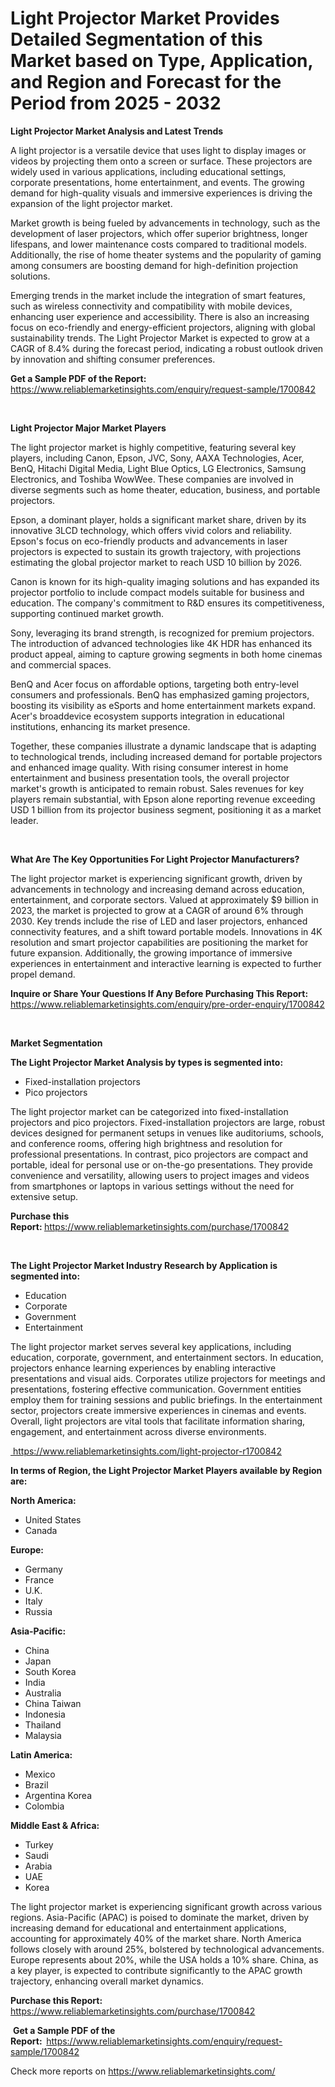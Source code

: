 <p><h1>Light Projector Market Provides Detailed Segmentation of this Market based on Type, Application, and Region and Forecast for the Period from 2025 - 2032</h1></p><p><strong>Light Projector Market Analysis and Latest Trends</strong></p>
<p><p>A light projector is a versatile device that uses light to display images or videos by projecting them onto a screen or surface. These projectors are widely used in various applications, including educational settings, corporate presentations, home entertainment, and events. The growing demand for high-quality visuals and immersive experiences is driving the expansion of the light projector market.</p><p>Market growth is being fueled by advancements in technology, such as the development of laser projectors, which offer superior brightness, longer lifespans, and lower maintenance costs compared to traditional models. Additionally, the rise of home theater systems and the popularity of gaming among consumers are boosting demand for high-definition projection solutions. </p><p>Emerging trends in the market include the integration of smart features, such as wireless connectivity and compatibility with mobile devices, enhancing user experience and accessibility. There is also an increasing focus on eco-friendly and energy-efficient projectors, aligning with global sustainability trends. The Light Projector Market is expected to grow at a CAGR of 8.4% during the forecast period, indicating a robust outlook driven by innovation and shifting consumer preferences.</p></p>
<p><strong>Get a Sample PDF of the Report:&nbsp;</strong> <a href="https://www.reliablemarketinsights.com/enquiry/request-sample/1700842?utm_campaign=2133&utm_medium=2&utm_source=Github&utm_content=ia&utm_term=19022025&utm_id=light-projector">https://www.reliablemarketinsights.com/enquiry/request-sample/1700842</a></p>
<p>&nbsp;</p>
<p><strong>Light Projector Major Market Players</strong></p>
<p><p>The light projector market is highly competitive, featuring several key players, including Canon, Epson, JVC, Sony, AAXA Technologies, Acer, BenQ, Hitachi Digital Media, Light Blue Optics, LG Electronics, Samsung Electronics, and Toshiba WowWee. These companies are involved in diverse segments such as home theater, education, business, and portable projectors.</p><p>Epson, a dominant player, holds a significant market share, driven by its innovative 3LCD technology, which offers vivid colors and reliability. Epson's focus on eco-friendly products and advancements in laser projectors is expected to sustain its growth trajectory, with projections estimating the global projector market to reach USD 10 billion by 2026.</p><p>Canon is known for its high-quality imaging solutions and has expanded its projector portfolio to include compact models suitable for business and education. The company's commitment to R&D ensures its competitiveness, supporting continued market growth.</p><p>Sony, leveraging its brand strength, is recognized for premium projectors. The introduction of advanced technologies like 4K HDR has enhanced its product appeal, aiming to capture growing segments in both home cinemas and commercial spaces.</p><p>BenQ and Acer focus on affordable options, targeting both entry-level consumers and professionals. BenQ has emphasized gaming projectors, boosting its visibility as eSports and home entertainment markets expand. Acer's broaddevice ecosystem supports integration in educational institutions, enhancing its market presence.</p><p>Together, these companies illustrate a dynamic landscape that is adapting to technological trends, including increased demand for portable projectors and enhanced image quality. With rising consumer interest in home entertainment and business presentation tools, the overall projector market's growth is anticipated to remain robust. Sales revenues for key players remain substantial, with Epson alone reporting revenue exceeding USD 1 billion from its projector business segment, positioning it as a market leader.</p></p>
<p>&nbsp;</p>
<p><strong>What Are The Key Opportunities For Light Projector Manufacturers?</strong></p>
<p><p>The light projector market is experiencing significant growth, driven by advancements in technology and increasing demand across education, entertainment, and corporate sectors. Valued at approximately $9 billion in 2023, the market is projected to grow at a CAGR of around 6% through 2030. Key trends include the rise of LED and laser projectors, enhanced connectivity features, and a shift toward portable models. Innovations in 4K resolution and smart projector capabilities are positioning the market for future expansion. Additionally, the growing importance of immersive experiences in entertainment and interactive learning is expected to further propel demand.</p></p>
<p><strong>Inquire or Share Your Questions If Any Before Purchasing This Report:</strong> <a href="https://www.reliablemarketinsights.com/enquiry/pre-order-enquiry/1700842?utm_campaign=2133&utm_medium=2&utm_source=Github&utm_content=ia&utm_term=19022025&utm_id=light-projector">https://www.reliablemarketinsights.com/enquiry/pre-order-enquiry/1700842</a></p>
<p>&nbsp;</p>
<p><strong>Market Segmentation</strong></p>
<p><strong>The Light Projector Market Analysis by types is segmented into:</strong></p>
<p><ul><li>Fixed-installation projectors</li><li>Pico projectors</li></ul></p>
<p><p>The light projector market can be categorized into fixed-installation projectors and pico projectors. Fixed-installation projectors are large, robust devices designed for permanent setups in venues like auditoriums, schools, and conference rooms, offering high brightness and resolution for professional presentations. In contrast, pico projectors are compact and portable, ideal for personal use or on-the-go presentations. They provide convenience and versatility, allowing users to project images and videos from smartphones or laptops in various settings without the need for extensive setup.</p></p>
<p><strong>Purchase this Report:&nbsp;</strong><a href="https://www.reliablemarketinsights.com/purchase/1700842?utm_campaign=2133&utm_medium=2&utm_source=Github&utm_content=ia&utm_term=19022025&utm_id=light-projector">https://www.reliablemarketinsights.com/purchase/1700842</a></p>
<p>&nbsp;</p>
<p><strong>The Light Projector Market Industry Research by Application is segmented into:</strong></p>
<p><ul><li>Education</li><li>Corporate</li><li>Government</li><li>Entertainment</li></ul></p>
<p><p>The light projector market serves several key applications, including education, corporate, government, and entertainment sectors. In education, projectors enhance learning experiences by enabling interactive presentations and visual aids. Corporates utilize projectors for meetings and presentations, fostering effective communication. Government entities employ them for training sessions and public briefings. In the entertainment sector, projectors create immersive experiences in cinemas and events. Overall, light projectors are vital tools that facilitate information sharing, engagement, and entertainment across diverse environments.</p></p>
<p><a href="https://www.reliablemarketinsights.com/light-projector-r1700842?utm_campaign=2133&utm_medium=2&utm_source=Github&utm_content=ia&utm_term=19022025&utm_id=light-projector">&nbsp;https://www.reliablemarketinsights.com/light-projector-r1700842</a></p>
<p><strong>In terms of Region, the Light Projector Market Players available by Region are:</strong></p>
<p>
    <p> <strong> North America: </strong>
        <ul>
            <li>United States</li>
            <li>Canada</li>
        </ul>
        </p> 
    <p> <strong> Europe: </strong>
        <ul>
            <li>Germany</li>
            <li>France</li>
            <li>U.K.</li>
            <li>Italy</li>
            <li>Russia</li>
        </ul>
        </p> 
    <p> <strong> Asia-Pacific: </strong>
        <ul>
            <li>China</li>
            <li>Japan</li>
            <li>South Korea</li>
            <li>India</li>
            <li>Australia</li>
            <li>China Taiwan</li>
            <li>Indonesia</li>
            <li>Thailand</li>
            <li>Malaysia</li>
        </ul>
        </p> 
    <p> <strong> Latin America: </strong>
        <ul>
            <li>Mexico</li>
            <li>Brazil</li>
            <li>Argentina Korea</li>
            <li>Colombia</li>
        </ul>
        </p> 
    <p> <strong> Middle East & Africa: </strong>
        <ul>
            <li>Turkey</li>
            <li>Saudi</li>
            <li>Arabia</li>
            <li>UAE</li>
            <li>Korea</li>
        </ul>
    </p>
    </p>
<p><p>The light projector market is experiencing significant growth across various regions. Asia-Pacific (APAC) is poised to dominate the market, driven by increasing demand for educational and entertainment applications, accounting for approximately 40% of the market share. North America follows closely with around 25%, bolstered by technological advancements. Europe represents about 20%, while the USA holds a 10% share. China, as a key player, is expected to contribute significantly to the APAC growth trajectory, enhancing overall market dynamics.</p></p>
<p><strong>Purchase this Report: </strong><a href="https://www.reliablemarketinsights.com/purchase/1700842?utm_campaign=2133&utm_medium=2&utm_source=Github&utm_content=ia&utm_term=19022025&utm_id=light-projector">https://www.reliablemarketinsights.com/purchase/1700842</a></p>
<p>&nbsp;<strong>Get a Sample PDF of the Report:&nbsp;&nbsp;</strong><a href="https://www.reliablemarketinsights.com/enquiry/request-sample/1700842?utm_campaign=2133&utm_medium=2&utm_source=Github&utm_content=ia&utm_term=19022025&utm_id=light-projector">https://www.reliablemarketinsights.com/enquiry/request-sample/1700842</a></p>
<p><strong></strong></p>
<p>Check more reports on <a href="https://www.reliablemarketinsights.com/?utm_campaign=2133&utm_medium=2&utm_source=Github&utm_content=ia&utm_term=19022025&utm_id=light-projector">https://www.reliablemarketinsights.com/</a></p>